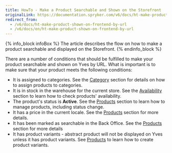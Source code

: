 ```yaml
---
title: HowTo - Make a Product Searchable and Shown on the Storefront
originalLink: https://documentation.spryker.com/v6/docs/ht-make-product-shown-on-frontend-by-url
redirect_from:
  - /v6/docs/ht-make-product-shown-on-frontend-by-url
  - /v6/docs/en/ht-make-product-shown-on-frontend-by-url
---
```


{% info_block infoBox %}
The article describes the flow on how to make a product searchable and displayed on the Storefront.
{% endinfo_block %}

There are a number of conditions that should be fulfilled to make your product searchable and shown on Yves by URL. What is important is to make sure that your product meets the following conditions:

* It is assigned to categories. See the [Category](https://documentation.spryker.com/docs/assigning-products-to-categories) section for details on how to assign products to categories.
* It is in stock in the warehouse for the current store. See the [Availability](https://documentation.spryker.com/docs/managing-products-availability) section to learn how to check products' availability.
* The product's status is **Active**. See the [Products](https://documentation.spryker.com/docs/managing-products#activating-a-product) section to learn how to manage products, including status change.
* It has a price in the current locale. See the [Products](https://documentation.spryker.com/docs/managing-products) section for more details.
* It has been marked as searchable in the Back Office. See the [Products](https://documentation.spryker.com/docs/concrete-product-reference-information) section for more details
* It has product variants - abstract product will not be displayed on Yves unless it has product variants. See [Products](https://documentation.spryker.com/docs/creating-a-product-variant) to learn how to create product variants.
